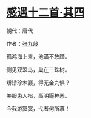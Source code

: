 # [感遇十二首·其四](http://so.gushiwen.org/view_70864.aspx)

朝代：唐代

作者：[张九龄](http://so.gushiwen.org/author_691.aspx)

孤鸿海上来，池潢不敢顾。

侧见双翠鸟，巢在三珠树。

矫矫珍木巅，得无金丸惧？

美服患人指，高明逼神恶。

今我游冥冥，弋者何所慕！

